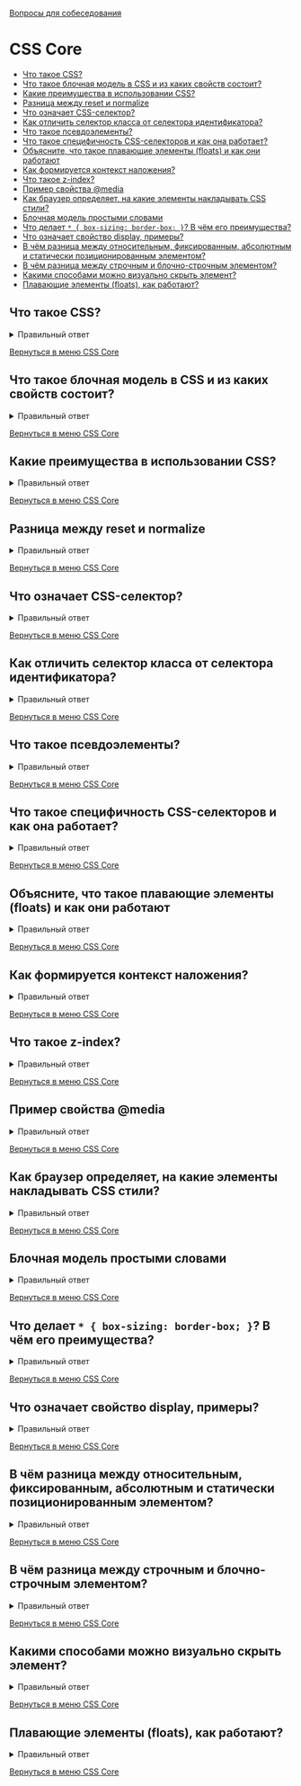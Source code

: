 [Вопросы для собеседования](README.md)

# CSS Core

+ [Что такое CSS?](#Что-такое-CSS)
+ [Что такое блочная модель в CSS и из каких свойств состоит?](#Что-такое-блочная-модель-в-CSS-и-из-каких-свойств-состоит?)
+ [Какие преимущества в использовании CSS?](#Какие-преимущества-в-использовании-CSS?)
+ [Разница между reset и normalize](#Разница-между-reset-и-normalize)
+ [Что означает CSS-селектор?](#Что-означает-CSS-селектор?)
+ [Как отличить селектор класса от селектора идентификатора?](#Как-отличить-селектор-класса-от-селектора-идентификатора?)
+ [Что такое псевдоэлементы?](#Что-такое-псевдоэлементы?)
+ [Что такое специфичность CSS-селекторов и как она работает?](#Что-такое-специфичность-CSS-селекторов-и-как-она-работает?)
+ [Объясните, что такое плавающие элементы (floats) и как они работают](#Объясните-что-такое-плавающие-элементы-floats-и-как-они-работают)
+ [Как формируется контекст наложения?](#Как-формируется-контекст-наложения?)
+ [Что такое z-index?](#Что-такое-z-index?)
+ [Пример свойства @media](#Пример-свойства-@media)
+ [Как браузер определяет, на какие элементы накладывать CSS стили?](#Как-браузер-определяет-на-какие-элементы-накладывать-CSS-стили?)
+ [Блочная модель простыми словами](#Блочная-модель-простыми-словами)
+ [Что делает `* { box-sizing: border-box; }`? В чём его преимущества?](#Что-делает-box-sizing-border-box-в-чём-его-преимущества?)
+ [Что означает свойство display, примеры?](#Что-означает-свойство-display-примеры?)
+ [В чём разница между относительным, фиксированным, абсолютным и статически позиционированным элементом?](#В-чём-разница-между-относительным-фиксированным-абсолютным-и-статически-позиционированным-элементом?)
+ [В чём разница между строчным и блочно-строчным элементом?](#В-чём-разница-между-строчным-и-блочно-строчным-элементом?)
+ [Какими способами можно визуально скрыть элемент?](#Какими-способами-можно-визуально-скрыть-элемент?)
+ [Плавающие элементы (floats), как работают?](#Плавающие-элементы-floats-как-работают?)



## Что такое CSS?

<details> 
  <summary>Правильный ответ</summary>

`CSS` (англ. Cascading Style Sheets «каскадные таблицы стилей») — формальный язык декодирования и описания внешнего вида документа (веб-страницы).
</details>

[Вернуться в меню CSS Core](#css-core)

## Что такое блочная модель в CSS и из каких свойств состоит?

<details> 
  <summary>Правильный ответ</summary>
Разметка макета состоит из контейнеров, которые представляют из себя блоки. Блочные элементы в основном служат для визуального отделения содержимого друг от друга и по-умолчанию занимают всю ширину родительского элемента. Кроме блочных элементов есть ещё строчные и строчно-блочные. Блочный элемент представляет из себя прямоугольник, состоящий из нескольких областей: контент, внутренний отступ, внешний отступ и рамка - они в комплексе и образуют блочную модель.

![Пример](https://fruntend.com/storage/photos/1/articles/css-interview-questions/box-model.jpg)


- `content` (контент) - эта область отвечает за контент, т.е. за все, что находится внутри блока - будь то текст или другие элементы.  
- `padding` (внутренний отступ) - эта область представляет собой пространство между содержимым элемента и его границей. Используя свойства padding-top, padding-right, padding-bottom и padding-left (или сокращенное для всех четырех - padding), это пространство может быть изменено.  
- `border` (рамка) - граница или рамка вокруг элемента. Свойства, влияющие на рамку: border-width, border-style, border-color и их сокращенный вариант - border.  
- `margin` (внешний отступ) - область вокруг элемента, задающая ему внешний отступ для других элементов. Подобно внутреннему отступу, может быть изменено свойством margin и его отдельными сторонами.

</details>

[Вернуться в меню CSS Core](#css-core)

## Какие преимущества в использовании CSS?

<details> 
  <summary>Правильный ответ</summary>

- CSS позволяет представить один и тот же контент (веб-сайт, приложение...) для различных режимов и способов отображения, в том числе для мобильных устройств, планшетов и т.д.

- При эффективном использовании, стили будут храниться в кэше браузера, что позволяет использовать их на нескольких страницах без повторной их загрузки.

- CSS настолько эффективен в использовании, что путём внесения небольших изменений, можно полностью изменить внешний вид вашей веб-страницы. А при глобальных изменениях стилей все элементы на всех веб-страницах будут автоматически обновлены.
</details>

[Вернуться в меню CSS Core](#css-core)

## Разница между reset и normalize

<details> 
  <summary>Правильный ответ</summary>

- Reset CSS - сброс CSS, направленный на удаление всех встроенных стилей браузера. Например: отступы, поля, размер шрифта всех элементов. Таким образом, вне зависимости от того, в каком браузере вы смотрите страницу, свойства, заданные браузерами, будут везде сброшены.

- Normalize CSS - стремится сделать встроенные стили браузера консистентными для всех браузеров. Также исправляются ошибки для распространенных зависимостей браузера.
</details>

[Вернуться в меню CSS Core](#css-core)

##  Что означает CSS-селектор?

<details> 
  <summary>Правильный ответ</summary>
  
Строковый эквивалент HTML-элементов, с помощью которых объявляются объявления или их набор, и представляет собой ссылку, на которую можно ссылаться для связывания HTML и таблицы стилей, — это селектор CSS.
</details>

[Вернуться в меню CSS Core](#css-core)

## Как отличить селектор класса от селектора идентификатора?

<details> 
  <summary>Правильный ответ</summary>
В то время как селектору класса передается весь блок, селектор идентификатора предпочитает только один элемент, отличающийся от других элементов. Другими словами, идентификаторы уникальны, а классы — нет. Возможно, элемент имеет и класс, и идентификатор.
</details>

[Вернуться в меню CSS Core](#css-core)

## Что такое псевдоэлементы?

<details> 
  <summary>Правильный ответ</summary>

Псевдоэлемент - это ключевое слово, добавляемое к селектору, которое позводяет стилизовать определенную часть выбранного элемента. Они могут использоваться для украшения (`:first-line`, `:first-letter`) или для добавления элементов к разметке (вместе c `content: ...`) без изменения HTML.

Псевдоэлементы используются для добавления специальных эффектов к некоторым селекторам. CSS используется для применения стилей в разметке HTML. В некоторых случаях, когда дополнительная разметка или стилизация для документа невозможна, в CSS есть функция, известная как псевдоэлементы. Это позволит внести дополнительную разметку в документ, не нарушая сам документ.
</details>

[Вернуться в меню CSS Core](#css-core)

## Что такое специфичность CSS-селекторов и как она работает?

<details> 
  <summary>Правильный ответ</summary>

В следующем списке типы селекторов расположены по возрастанию специфичности:

0. селекторы типов элементов (например, h1) и псевдоэлементов (например, ::before).
1. селекторы классов (например, `.example`), селекторы атрибутов (например, `[type="radio"]`) и псевдоклассов (например, `:hover`)
2. селекторы идентификаторов (например, `#example`).

Универсальный селектор (`*`), комбинаторы (`+, >, ~, ' '`) и отрицающий псевдокласс (`:not()`) не влияют на специфичность. (Однако селекторы, объявленные внутри `:not()`, влияют)

Стили, обьявленные в элементе (например, `style="font-weight:bold"`), всегда переопределяют любые правила из внешних файлов стилей и, таким образом, их специфичность можно считать наивысшей.

**Расчёт специфичности**

- тег и псевдоэлемент имеют специфичность 0001
- класс, псевдокласс, атрибут - 0010
- id имеет специфичность 0100
- инлайновый стиль имеет приоритет 1000
</details>

[Вернуться в меню CSS Core](#css-core)

## Объясните, что такое плавающие элементы (floats) и как они работают

<details> 
  <summary>Правильный ответ</summary>
При применении этого свойства происходит следующее:

1. Элемент позиционируется как обычно, а затем вынимается из документа потока и сдвигается влево (для left) или вправо (для right) до того как коснётся либо границы родителя, либо другого элемента с float.
2. Если пространства по горизонтали не хватает для того, чтобы вместить элемент, то он сдвигается вниз до тех пор, пока не начнёт помещаться.
3. Другие непозиционированные блочные элементы без float ведут себя так, как будто элемента с float нет, так как он убран из потока.
4. Строки (inline-элементы), напротив, «знают» о float и обтекают элемент по сторонам.

</details>

[Вернуться в меню CSS Core](#css-core)

## Как формируется контекст наложения?

<details> 
  <summary>Правильный ответ</summary>

Элементы с общими родителями, перемещающиеся на передний или задний план вместе, известны как контекст наложения.

Контекст наложения имеет свой корневой элемент в HTML структуре. В момент формирования нового контекста на элементе все дочерние элементы также попадают в этот контекст и занимают своё место в порядке наложения. Если элемент располагается в самом низу одного контекста наложения, то никаким образом не получится отобразить его над другим элементом в соседнем контексте наложения, располагающимся выше по иерархии, даже с установленным z-index равным миллиону.

Новый контекст может быть сформирован в следующих случаях:

- Если элемент — корневой элемент документа
- Если элемент позиционирован не статически и его значение z-index не равно auto.
- Если элемент имеет прозрачность менее 1.

Порядок наложения:

1. Background и border элемента.
2. Позиционированные элементы и его дети с z-index < 0.
3. Элементы блочного уровня в нормальном потоке, то есть у которых position = static.
4. Плавающие(float) элементы.
5. inline-элементы.
6. Элементы с z-index = 0 или auto. Элементы со свойством opacity < 1.

</details>

[Вернуться в меню CSS Core](#css-core)

## Что такое z-index?

<details> 
  <summary>Правильный ответ</summary>

Любой элемент в HTML документе может быть либо на переднем, либо на заднем плане. Если свойства z-index и позиционирование не заданы явно, то порядок наложения равен порядку следования элементов в HTML. 

Если позиционирование элементов (и их детей) указано явно, то такие элементы будут перекрывать собой элементы без явно заданного свойства позиционирования.

Если задан z-index. Во-первых, z-index учитывается только на явно позиционированных элементах. Если попытаться установить z-index на непозиционированный элемент, то ничего не произойдет. Во-вторых, значения z-index могут создавать контекст наложения.

</details>

[Вернуться в меню CSS Core](#css-core)

## Пример свойства @media

<details> 
  <summary>Правильный ответ</summary>

Медиа запросы поволяют адаптировать страницу для различных типов устройств, таких как: принтеры, речевые браузеры, устройства Брайля, телевизоры и так далее.

1. **all** -
Подходит для всех устройств.

2. **print** -
Для принтеров.

3. **screen** -
Предназначен в первую очередь для цветных компьютерных экранов.

4. **speech** -
Предназначен для синтезаторов речи.
</details>

[Вернуться в меню CSS Core](#css-core)

## Как браузер определяет, на какие элементы накладывать CSS стили?

<details> 
  <summary>Правильный ответ</summary>

Браузер сравнивает селекторы справа налево. Браузер находит все элементы DOM, соответствующие ключевому (самому правому) селектору. Дальше проходит до его родителя и ищет соответствия. Чем короче цепь селекторов, тем быстрее браузер найдет элемент.

</details>

[Вернуться в меню CSS Core](#css-core)

## Блочная модель простыми словами

<details> 
  <summary>Правильный ответ</summary>

Блочная модель отвечает за определение того, сколько места займет блочный элемент, схлопнутся или нет border или margin, размеры блока.

Правила блочной модели:

- Размеры блочного элемента складываются из `width`, `height`, `padding`, `border`, and `margin`.

- Если высота (height) блока не задана, то высота блока равна: высота контента этого блока + padding'и.

- Если ширина блока не задана, то блоки, для которых не задано float, будут иметь ширину: ширина родителя - padding'и родителя.

</details>

[Вернуться в меню CSS Core](#css-core)

## Что делает `* { box-sizing: border-box; }`? В чём его преимущества?

<details> 
  <summary>Правильный ответ</summary>

По умолчанию все элементы имеют `box-sizing: content-box`. Размеры блока рассчитываются из размеров контента.

`box-sizing: border-box` меняет то, как расчитываются width и height. Border и padding включаются в расчёт. Высота будет состоять из: высота контента + вертикальные padding'и + ширина вертикальных border. Ширина будет состоять из: ширина контента + горизонтальные padding'и + ширина горизонтальных border. 
</details> 

[Вернуться в меню CSS Core](#css-core)

## Что означает свойство display, примеры?

<details> 
  <summary>Правильный ответ</summary>

Многоцелевое свойство, которое определяет, как элемент должен быть показан в документе.

`none`, `block`, `inline`, `inline-block`, `table`, `table-row`, `table-cell`, `list-item`, `flex`, `grid`.

</details>

[Вернуться в меню CSS Core](#css-core)

## В чём разница между относительным, фиксированным, абсолютным и статически позиционированным элементом?

<details> 
  <summary>Правильный ответ</summary>

- **static** - значение по умолчанию. Свойства top, right, bottom, left и z-index не применяются.
- **relative** - элемент выстраивается относительно самому себе без изменения разметки.
- **absolute** - элемент выдёргивается из потока и выстраивается относительно ближайшего элемента-предка с position: relative. Если его нет, то относительно body. Абсолютно спозиционированные элементы могут иметь margin и padding и не схлопываются с margin и padding других элементов. Никак не влияют на другие элементы.
- **fixed** - элемент выдёргивается из потока и остаётся на позиции относительно окна документа и не меняет положение при скроле.
- **sticky** - смесь relative и fixed. Элемент ведёт себя как относительно спозиционированный, пока не достигнет заданной позиции, после которой ведёт себя как fixed элемент.

</details>

[Вернуться в меню CSS Core](#css-core)

## В чём разница между строчным и блочно-строчным элементом?

<details> 
  <summary>Правильный ответ</summary>
  
**block**

- Начинается с новой строки родительского элемента и занимает всю строку.
- Можно задавать ширину и высоту.
- Можно выровнять с помощью `vertical-align`.
- Margins и paddings работают со всех сторон.

**inline-block**

- Размер зависит от контента.
- Можно задавать ширину и высоту.
- Можно выровнять с помощью `vertical-align`.
- Margins и paddings работают со всех сторон.

**inline** 

- Размер зависит от контента.
- Ширину и высоту задавать нельзя.
- Можно выровнять только по горизонтали. Место, которое занимает элемент по вертикали, зависит от line-height.
- Ведёт себя как блочный элемент, если задать вертикальные margins и paddings. 

</details>

[Вернуться в меню CSS Core](#css-core)


## Какими способами можно визуально скрыть элемент?

<details> 
  <summary>Правильный ответ</summary>

- с помощью свойства display;
- с помощью свойства opacity;
- с помощью свойства visibility;
- с помощью position:absolute;
- уменьшить размеры элемента до нуля.

</details>

[Вернуться в меню CSS Core](#css-core)

## Плавающие элементы (floats), как работают?

<details> 
  <summary>Правильный ответ</summary>

CSS-свойство float размещает элемент справа или слева от контейнера, в котором он находится. Браузер визуально убирает этот элемент из обычного потока элементов. В результате окружающие элементы и текст «обтекают» элемент. Свойство float часто используют для верстки текстового контента страниц. Например, статьи с иллюстрациями.


![Пример](https://sky.pro/media/wp-content/webp-express/webp-images/uploads/2022/10/image2.png.webp)

</details>

[Вернуться в меню CSS Core](#css-core)